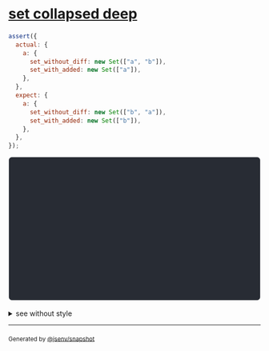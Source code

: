 # [set collapsed deep](../../set.test.js#L53)

```js
assert({
  actual: {
    a: {
      set_without_diff: new Set(["a", "b"]),
      set_with_added: new Set(["a"]),
    },
  },
  expect: {
    a: {
      set_without_diff: new Set(["b", "a"]),
      set_with_added: new Set(["b"]),
    },
  },
});
```

![img](throw.svg)

<details>
  <summary>see without style</summary>

```console
AssertionError: actual and expect are different

actual: {
  a: {
    set_without_diff: Set("a", "b"),
    set_with_added: Set(
      "a",
    ),
  },
}
expect: {
  a: {
    set_without_diff: Set("b", "a"),
    set_with_added: Set(
      "b",
    ),
  },
}
```

</details>

---
<sub>
  Generated by <a href="https://github.com/jsenv/core/tree/main/packages/independent/snapshot">@jsenv/snapshot</a>
</sub>